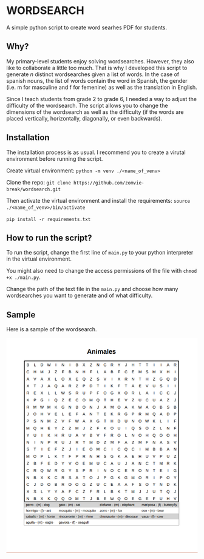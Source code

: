 # WORDSEARCH

A simple python script to create word searhes PDF for students.

## Why?

My primary-level students enjoy solving wordsearches. However, they also like to collaborate a little too much. That is why I developed this script to generate _n_ distinct wordsearches given a list of words. In the case of spanish nouns, the list of words contain the word in Spanish, the gender (i.e. m for masculine and f for femenine) as well as the translation in English. 

Since I teach students from grade 2 to grade 6, I needed a way to adjust the difficulty of the wordsearch. The script allows you to change the dimensions of the wordsearch as well as the difficulty (if the words are placed vertically, horizontally, diagonally, or even backwards). 

## Installation

The installation process is as usual. I recommend you to create a virutal environment before running the script.

Create virtual environment:
`python -m venv ./<name_of_venv>`

Clone the repo:
`git clone https://github.com/zomvie-break/wordsearch.git`

Then activate the virtual environment and install the requirements:
`source ./<name_of_venv>/bin/activate`

`pip install -r requirements.txt`

## How to run the script?

To run the script, change the first line of `main.py` to your python interpreter in the virtual environment. 

You might also need to change the access permissions of the file with `chmod +x ./main.py`. 

Change the path of the text file in the `main.py` and choose how many wordsearches you want to generate and of what difficulty.

## Sample

Here is a sample of the wordsearch.

![Wordsearch sample](/samples/wordsearch_sample.png)